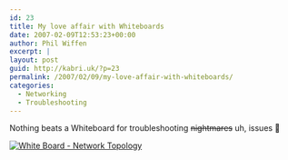 ```yaml
---
id: 23
title: My love affair with Whiteboards
date: 2007-02-09T12:53:23+00:00
author: Phil Wiffen
excerpt: |
layout: post
guid: http://kabri.uk/?p=23
permalink: /2007/02/09/my-love-affair-with-whiteboards/
categories:
  - Networking
  - Troubleshooting
---
```

Nothing beats a Whiteboard for troubleshooting <span style="text-decoration: line-through">nightmares</span> uh, issues 🙂

[![White Board - Network Topology](http://kabri.uk/wp-content/uploads/2007/03/white-board.thumbnail.jpg)](http://kabri.uk/wp-content/uploads/2007/03/white-board.jpg "White Board - Network Topology")
